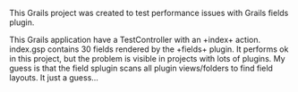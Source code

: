 This Grails project was created to test performance issues with Grails fields plugin.

This Grails application have a TestController with an +index+ action.
index.gsp contains 30 fields rendered by the +fields+ plugin.
It performs ok in this project, but the problem is visible in
projects with lots of plugins.
My guess is that the field splugin scans all plugin views/folders to find field
layouts. It just a guess...
